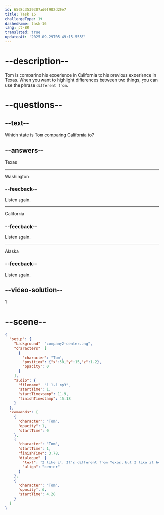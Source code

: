 ```yaml
---
id: 6568c3539307ad0f902d20e7
title: Task 16
challengeType: 19
dashedName: task-16
lang: pt-BR
translated: true
updatedAt: '2025-09-29T05:49:15.555Z'
---
```


<!--
AUDIO REFERENCE:
Tom: I like it. It's different from Texas, but I like it here.
-->

# --description--

Tom is comparing his experience in California to his previous experience in Texas. When you want to highlight differences between two things, you can use the phrase `different from`.

# --questions--

## --text--

Which state is Tom comparing California to?

## --answers--

Texas

---

Washington

### --feedback--

Listen again.

---

California

### --feedback--

Listen again.

---

Alaska

### --feedback--

Listen again.

## --video-solution--

1

# --scene--

```json
{
  "setup": {
    "background": "company2-center.png",
    "characters": [
      {
        "character": "Tom",
        "position": {"x":50,"y":15,"z":1.2},
        "opacity": 0
      }
    ],
    "audio": {
      "filename": "1.1-1.mp3",
      "startTime": 1,
      "startTimestamp": 11.9,
      "finishTimestamp": 15.18
    }
  },
  "commands": [
    {
      "character": "Tom",
      "opacity": 1,
      "startTime": 0
    },
    {
      "character": "Tom",
      "startTime": 1,
      "finishTime": 3.78,
      "dialogue": {
        "text": "I like it. It's different from Texas, but I like it here.",
        "align": "center"
      }
    },
    {
      "character": "Tom",
      "opacity": 0,
      "startTime": 4.28
    }
  ]
}
```
